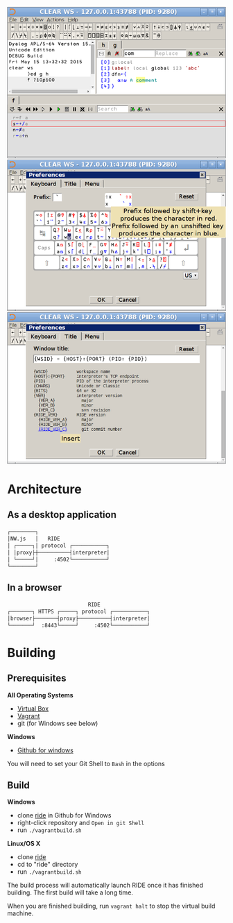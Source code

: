 ![Screenshot](docs/s0.png?raw=true "Screenshot")
![Screenshot](docs/s1.png?raw=true "Screenshot")
![Screenshot](docs/s2.png?raw=true "Screenshot")

# Architecture
## As a desktop application
    ┌────────┐
    │NW.js   │   RIDE
    │ ┌─────┐│ protocol ┌───────────┐
    │ │proxy├┼──────────┤interpreter│
    │ └─────┘│     :4502└───────────┘
    └────────┘

## In a browser
                              RIDE
    ┌───────┐ HTTPS ┌─────┐ protocol ┌───────────┐
    │browser├───────┤proxy├──────────┤interpreter│
    └───────┘  :8443└─────┘     :4502└───────────┘

# Building
## Prerequisites

<strong>All Operating Systems</strong>
* [Virtual Box](https://www.virtualbox.org/)
* [Vagrant](https://www.vagrantup.com/)
* git (for Windows see below)

<strong>Windows</strong>
* [Github for windows](https://windows.github.com/)

You will need to set your Git Shell to `Bash` in the options

## Build

<strong>Windows</strong>

* clone [ride](https://www.github.com/dyalog/ride) in Github for Windows
* right-click repository and `Open in git Shell`
* run `./vagrantbuild.sh`

<strong>Linux/OS X</strong>
* clone [ride](https://www.github.com/dyalog/ride)
* cd to "ride" directory
* run `./vagrantbuild.sh`

The build process will automatically launch RIDE once it has finished building.
The first build will take a long time.

When you are finished building, run `vagrant halt` to stop the virtual build machine.
